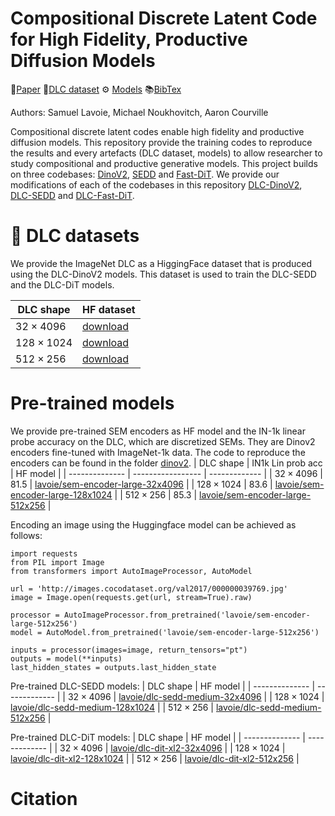 # Compositional Discrete Latent Code for High Fidelity, Productive Diffusion Models

📄[Paper]() 📁[DLC dataset](#📁-DLC-datasets) ⚙️ [Models](#Pre-trained-models) 📚[BibTex](#Citation)

Authors: Samuel Lavoie, Michael Noukhovitch, Aaron Courville

Compositional discrete latent codes enable high fidelity and productive diffusion models.
This repository provide the training codes to reproduce the results and every artefacts (DLC dataset, models)
to allow researcher to study compositional and productive generative models.
This project builds on three codebases: [DinoV2](https://github.com/facebookresearch/dinov2), [SEDD](https://github.com/louaaron/Score-Entropy-Discrete-Diffusion) and [Fast-DiT](https://github.com/chuanyangjin/fast-DiT).
We provide our modifications of each of the codebases in this repository [DLC-DinoV2](./dinov2), [DLC-SEDD](./sedd) and [DLC-Fast-DiT](./dit).

# 📁 DLC datasets

We provide the ImageNet DLC as a HiggingFace dataset that is produced using the DLC-DinoV2 models.
This dataset is used to train the DLC-SEDD and the DLC-DiT models.

| DLC shape        | HF dataset |
| --------------   | ------- |
| $32\times 4096$  | [download]()  |
| $128\times 1024$ | [download]()  |
| $512\times 256$  | [download]()  |

# Pre-trained models

We provide pre-trained SEM encoders as HF model and the IN-1k linear probe accuracy on the DLC, which are discretized SEMs.
They are Dinov2 encoders fine-tuned with ImageNet-1k data.
The code to reproduce the encoders can be found in the folder [dinov2](./dinov2).
| DLC shape        | IN1k Lin prob acc |   HF model    |
| --------------   | ----------------- | ------------- |
| $32\times 4096$  | 81.5              | [lavoie/sem-encoder-large-32x4096]()  |
| $128\times 1024$ | 83.6              | [lavoie/sem-encoder-large-128x1024]()  |
| $512\times 256$  | 85.3              | [lavoie/sem-encoder-large-512x256]()  |

Encoding an image using the Huggingface model can be achieved as follows:
```
import requests
from PIL import Image
from transformers import AutoImageProcessor, AutoModel

url = 'http://images.cocodataset.org/val2017/000000039769.jpg'
image = Image.open(requests.get(url, stream=True).raw)

processor = AutoImageProcessor.from_pretrained('lavoie/sem-encoder-large-512x256')
model = AutoModel.from_pretrained('lavoie/sem-encoder-large-512x256')

inputs = processor(images=image, return_tensors="pt")
outputs = model(**inputs)
last_hidden_states = outputs.last_hidden_state
```

Pre-trained DLC-SEDD models:
| DLC shape         | HF model |
| --------------    | ------------- |
| $32\times 4096$   | [lavoie/dlc-sedd-medium-32x4096]()  |
| $128\times 1024$  | [lavoie/dlc-sedd-medium-128x1024]()  |
| $512\times 256$   | [lavoie/dlc-sedd-medium-512x256]()  |

Pre-trained DLC-DiT models:
| DLC shape         | HF model |
| --------------    | ------------- |
| $32\times 4096$   | [lavoie/dlc-dit-xl2-32x4096]()  |
| $128\times 1024$  | [lavoie/dlc-dit-xl2-128x1024]()  |
| $512\times 256$   | [lavoie/dlc-dit-xl2-512x256]()  |

# Citation
